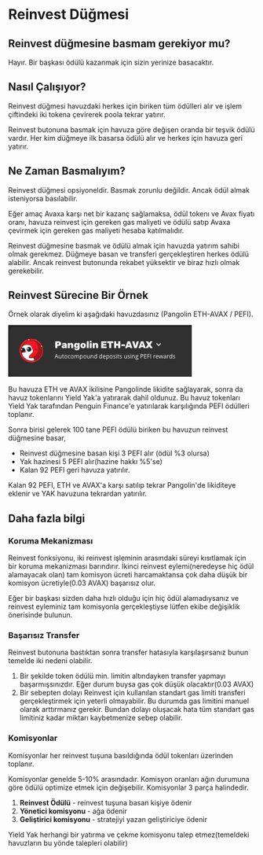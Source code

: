 # Reinvest Düğmesi

## Reinvest düğmesine basmam gerekiyor mu?

Hayır. Bir başkası ödülü kazanmak için sizin yerinize basacaktır.

## Nasıl Çalışıyor?

Reinvest düğmesi havuzdaki herkes için biriken tüm ödülleri alır ve işlem çiftindeki iki tokena çevirerek poola tekrar yatırır. 

Reinvest butonuna basmak için havuza göre değişen oranda bir teşvik ödülü vardır. Her kim düğmeye ilk basarsa ödülü alır ve herkes için havuza geri yatırır.

## Ne Zaman Basmalıyım?

Reinvest düğmesi opsiyoneldir. Basmak zorunlu değildir. Ancak ödül almak isteniyorsa basılabilir.

Eğer amaç Avaxa karşı net bir kazanç sağlamaksa, ödül tokenı ve Avax fiyatı oranı, havuza reinvest için gereken gas maliyeti ve ödülü satıp Avaxa çevirmek için gereken gas maliyeti hesaba katılmalıdır. 

Reinvest düğmesine basmak ve ödülü almak için havuzda yatırım sahibi olmak gerekmez. Düğmeye basan ve transferi gerçekleştiren herkes ödülü alabilir. Ancak reinvest butonunda rekabet yüksektir ve  biraz hızlı olmak gerekebilir.

## Reinvest Sürecine Bir Örnek

Örnek olarak diyelim ki aşağıdaki havuzdasınız \(Pangolin ETH-AVAX / PEFI\). 

![](../.gitbook/assets/screen-shot-2021-05-14-at-9.06.18-pm.png)

Bu havuza ETH ve AVAX ikilisine Pangolinde likidite  sağlayarak, sonra da havuz tokenlarını Yield Yak'a yatırarak dahil oldunuz. Bu havuz tokenları Yield Yak tarafından Penguin Finance'e yatırılarak karşılığında PEFI ödülleri toplanır. 

Sonra birisi gelerek 100 tane PEFI ödülü biriken bu havuzun reinvest düğmesine basar,

* Reinvest düğmesine basan kişi 3 PEFI alır \(ödül %3 olursa\)
* Yak hazinesi 5 PEFI alır\(hazine hakkı %5'se\)
* Kalan 92 PEFI geri havuza yatırılır.

Kalan 92 PEFI, ETH ve AVAX'a karşı satılıp tekrar Pangolin'de likiditeye eklenir ve YAK havuzuna tekrardan yatırılır.

## Daha fazla bilgi

### Koruma Mekanizması

Reinvest fonksiyonu, iki reinvest işleminin arasındaki süreyi kısıtlamak için bir koruma mekanizması barındırır. İkinci reinvest eylemi\(neredeyse hiç ödül alamayacak olan\) tam komisyon ücreti harcamaktansa çok daha düşük bir komisyon ücretiyle\(0.03 AVAX\) başarısız olur. 

Eğer bir başkası sizden daha hızlı olduğu için hiç ödül alamadıysanız ve reinvest eyleminiz tam komisyonla gerçekleştiyse lütfen ekibe değişiklik önerisinde bulunun.

### Başarısız Transfer

Reinvest butonuna bastıktan sonra transfer hatasıyla karşılaşırsanız bunun temelde iki nedeni olabilir. 

1. Bir şekilde token ödülü min. limitin altındayken transfer yapmayı başarmışsınızdır. Eğer durum buysa gas çok düşük olacaktır\(0.03 AVAX\) 
2. Bir sebepten dolayı Reinvest için kullanılan standart gas limiti transferi gerçekleştirmek için yeterli olmayabilir. Bu durumda gas limitini manuel olarak arttırmanız gerekir. Bundan dolayı oluşacak hata tüm standart gas limitiniz kadar miktarı kaybetmenize sebep olabilir.

### Komisyonlar

Komisyonlar her reinvest tuşuna basıldığında ödül tokenları üzerinden toplanır.

Komisyonlar genelde 5-10% arasındadır. Komisyon oranları ağın durumuna göre ödülü optimize etmek için değişebilir. Komisyonlar 3 parça halindedir.

1. **Reinvest Ödülü** - reinvest tuşuna basan kişiye ödenir
2. **Yönetici komisyonu** - ağa ödenir
3. **Geliştirici komisyonu** - stratejiyi yazan geliştiriciye ödenir

Yield Yak herhangi bir yatırma ve çekme komisyonu talep etmez\(temeldeki havuzların bu yönde talepleri olabilir\)

  

